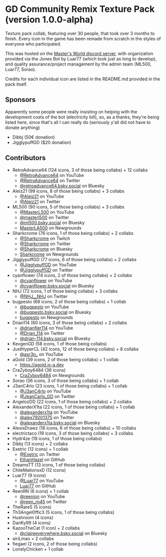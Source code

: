 # GD Community Remix Texture Pack (version 1.0.0-alpha)
Texture pack collab, featuring over 30 people, that took over 3 months to finish.
Every icon in the game has been remade from scratch in the styles of everyone who participated.

This was hosted on the [Master's World discord server](https://discord.gg/tFUyJw5), with organization provided via the Jones Bot by Luar77 (which took just as long to develop), and quality assurance/project management by the admin team (ML500, Luar77, Sorao).

Credits for each individual icon are listed in the README.md provided in the pack itself.

## Sponsors
Apparently some people were really insisting on helping with the development costs of the bot (electricity bill), so, as a thanks, they're being listed here, since that's all I can really do (seriously y'all did not have to donate anything)
- Dibbj (50€ donation)
- JigglypuffGD ($20 donation)

## Contributors
- RetroAdvance64       (124 icons, 3 of those being collabs) + 12 collabs
	- [@RetroAdvance64](https://www.youtube.com/@RetroAdvance64) on YouTube
	- [@RetroAdvance64](https://twitter.com/RetroAdvance64) on Twitter
	- [@retroadvance64.bsky.social](https://bsky.app/profile/retroadvance64.bsky.social) on Bluesky
- Aleiz21              (99 icons, 8 of those being collabs) + 3 collabs
	- [@Aleiz21](https://www.youtube.com/@Aleiz21) on YouTube
	- [@Aleiz21](https://twitter.com/Aleiz21) on Twitter
- ML500                (90 icons, 5 of those being collabs) + 3 collabs
	- [@MasterL500](https://www.youtube.com/@MasterL500) on YouTube
	- [@masterl500](https://twitter.com/masterl500) on Twitter
	- [@ml500.bsky.social](https://bsky.app/profile/ml500.bsky.social) on Bluesky
	- [MasterLA500](https://MasterLA500.newgrounds.com) on Newgrounds
- Sharkcrome           (76 icons, 1 of those being collabs) + 2 collabs
	- [@Sharkcrome](https://www.twitch.tv/Sharkcrome) on Twitch
	- [@Sharkcrome](https://twitter.com/Sharkcrome) on Twitter
	- [@Sharkcrome](https://bsky.app/profile/Sharkcrome) on Bluesky
	- [Sharkcrome](https://Sharkcrome.newgrounds.com) on Newgrounds
- JigglypuffGD         (77 icons, 6 of those being collabs) + 2 collabs
	- [@JigglypuffGD](https://www.youtube.com/@JigglypuffGD) on YouTube
	- [@JigglypuffGD](https://twitter.com/JigglypuffGD) on Twitter
- cyanflower           (74 icons, 2 of those being collabs) + 2 collabs
	- [@cyanflower](https://www.youtube.com/@cyanflower) on YouTube
	- [@cyanflower.bsky.social](https://bsky.app/profile/cyanflower.bsky.social) on Bluesky
- NHJ                  (72 icons, 1 of those being collabs) + 3 collabs
	- [@NHJ__NHJ](https://twitter.com/NHJ__NHJ) on Twitter
- bugpesto             (68 icons, 2 of those being collabs) + 1 collab
	- [@bugpesto](https://www.youtube.com/@bugpesto) on YouTube
	- [@bugpesto.bsky.social](https://bsky.app/profile/bugpesto.bsky.social) on Bluesky
	- [bugpesto](https://bugpesto.newgrounds.com) on Newgrounds
- Drian114             (60 icons, 3 of those being collabs) + 2 collabs
	- [@drianfler114](https://www.youtube.com/@drianfler114) on YouTube
	- [@Drian_114](https://twitter.com/Drian_114) on Twitter
	- [@drian-114.bsky.social‬](https://bsky.app/profile/drian-114.bsky.social‬) on Bluesky
- KevgenGD             (58 icons, 1 of those being collabs)
- JustHyperCL          (42 icons, 12 of those being collabs) + 8 collabs
	- [@asr3n_](https://www.youtube.com/@asr3n_) on YouTube
- aGold                (39 icons, 2 of those being collabs) + 1 collab
	- https://agold.is-a.dev
- CraZyboy6484         (36 icons)
	- [CraZyboy6484](https://CraZyboy6484.newgrounds.com) on Newgrounds
- Sorao                (36 icons, 3 of those being collabs) + 1 collab
- J3anC4rlo            (23 icons, 1 of those being collabs) + 1 collab
	- [@J3anC4rlo](https://www.youtube.com/@J3anC4rlo) on YouTube
	- [@JeanCarlo_GD](https://twitter.com/JeanCarlo_GD) on Twitter
- AngelozDD            (22 icons, 1 of those being collabs) + 2 collabs
- AlexanderX1ta        (22 icons, 1 of those being collabs) + 1 collab
	- [@alexanderx1ta](https://www.youtube.com/@alexanderx1ta) on YouTube
	- [@alex79201375](https://twitter.com/alex79201375) on Twitter
	- [@alexanderx1ta.bsky.social](https://bsky.app/profile/alexanderx1ta.bsky.social) on Bluesky
- AlexisDrawz          (18 icons, 6 of those being collabs) + 10 collabs
- electrictaco         (19 icons, 3 of those being collabs) + 3 collabs
- Hydr4ze              (19 icons, 1 of those being collabs)
- Dibbj                (13 icons) + 2 collabs
- Exetric              (12 icons) + 1 collab
	- [@Exetric](https://twitter.com/Exetric) on Twitter
	- [EthanHazel](https://github.com/EthanHazel) on GitHub
- DreamsTT             (13 icons, 1 of those being collabs)
- ChileMationsxD       (12 icons)
- Luar77               (9 icons)
	- [@Luar77](https://www.youtube.com/@Luar77) on YouTube
	- [Luar77](https://github.com/Luar77) on GitHub
- ReenRN               (6 icons) + 1 collab
	- [@reenion](https://www.youtube.com/@reenion) on YouTube
	- [@reen_rn45](https://twitter.com/reen_rn45) on Twitter
- TheRare5             (5 icons)
- Th3Angel0ffic3       (5 icons, 1 of those being collabs)
- Hushroom             (4 icons)
- DanKy99              (4 icons)
- KazooTheCat          (1 icon) + 2 collabs
	- [@claireeverywhere.bsky.social](https://bsky.app/profile/claireeverywhere.bsky.social) on Bluesky
- airiLmao              + 2 collabs
- fiegael              (2 icons, 2 of those being collabs)
- LonelyChicken         + 1 collab
